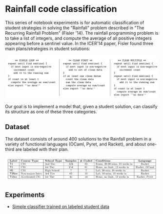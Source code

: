 # Rainfall code classification

This series of notebook experiments is for automatic classification of student strategies in solving the "Rainfall" problem described in "The Recurring Rainfall Problem" (Fisler '14). The rainfall programming problem is to take a list of integers, and compute the average of all positive integers appearing before a sentinel value. In the ICER'14 paper, Fisler found three main plans/strategies in student solutions:

![](strategies.png)

Our goal is to implement a model that, given a student solution, can classify its structure as one of these three categories.

## Dataset

The dataset consists of around 400 solutions to the Rainfall problem in a variety of functional languages (OCaml, Pyret, and Racket), and about one-third are labeled with their plan.

![](dataset.png)

## Experiments

* [Simple classifier trained on labeled student data](supervised_simple_classifier.ipynb)
